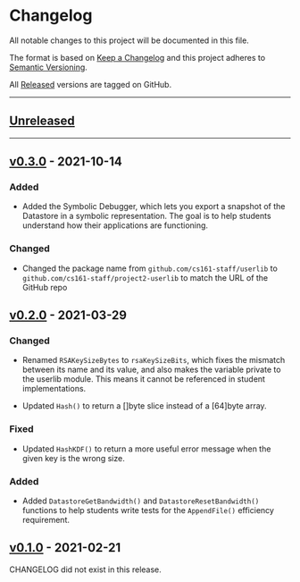 # Changelog
All notable changes to this project will be documented in this file.

The format is based on [Keep a Changelog][Keep a Changelog] and this project
adheres to [Semantic Versioning][Semantic Versioning].

All [Released] versions are tagged on GitHub.

---
## [Unreleased]

---
## [v0.3.0] - 2021-10-14
### Added
- Added the Symbolic Debugger, which lets you export a snapshot of the Datastore
  in a symbolic representation. The goal is to help students understand how
  their applications are functioning.

### Changed
- Changed the package name from `github.com/cs161-staff/userlib` to
  `github.com/cs161-staff/project2-userlib` to match the URL of the GitHub repo

## [v0.2.0] - 2021-03-29
### Changed
- Renamed `RSAKeySizeBytes` to `rsaKeySizeBits`, which fixes the mismatch
  between its name and its value, and also makes the variable private to the
  userlib module. This means it cannot be referenced in student implementations.

- Updated `Hash()` to return a []byte slice instead of a [64]byte array.

### Fixed
- Updated `HashKDF()` to return a more useful error message when the given key
  is the wrong size.

### Added
- Added `DatastoreGetBandwidth()` and `DatastoreResetBandwidth()` functions to
  help students write tests for the `AppendFile()` efficiency requirement.

## [v0.1.0] - 2021-02-21
CHANGELOG did not exist in this release.

<!-- Links -->
[Keep a Changelog]: https://keepachangelog.com/
[Semantic Versioning]: https://semver.org/

<!-- Versions -->
[Released]: https://github.com/cs161-staff/project2-userlib/releases
[Unreleased]: https://github.com/cs161-staff/project2-userlib/compare/v0.3.0...HEAD
[v0.3.0]: https://github.com/cs161-staff/project2-userlib/compare/v0.2.0...v0.3.0
[v0.2.0]: https://github.com/cs161-staff/project2-userlib/compare/v0.1.0...v0.2.0
[v0.1.0]: https://github.com/cs161-staff/project2-userlib/releases/v0.1.0

